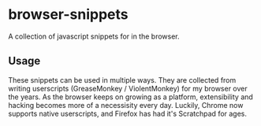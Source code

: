# browser-snippets
A collection of javascript snippets for in the browser. 

## Usage
These snippets can be used in multiple ways. They are collected from writing userscripts (GreaseMonkey / ViolentMonkey) for my browser over the years. As the browser keeps on growing as a platform, extensibility and hacking becomes more of a necessisity every day. Luckily, Chrome now supports native userscripts, and Firefox has had it's Scratchpad for ages.  
